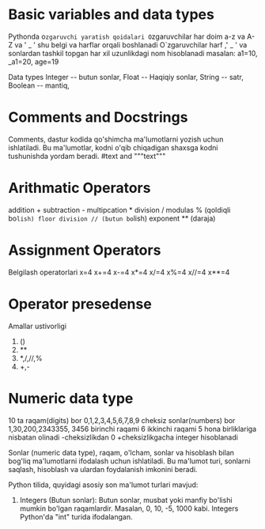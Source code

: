 # Basic variables and data types
Pythonda o`zgaruvchi yaratish qoidalari
O`zgaruvchilar har doim a-z va A-Z va ' _ ' shu belgi va harflar  orqali boshlanadi
O`zgaruvchilar harf ,' _ ' va sonlardan tashkil topgan har xil uzunlikdagi nom hisoblanadi
masalan: a1=10, _a1=20, age=19

Data types
Integer -- butun sonlar, 
Float -- Haqiqiy sonlar, 
String -- satr, 
Boolean -- mantiq, 
# Comments and Docstrings
Comments, dastur kodida qo'shimcha ma'lumotlarni yozish uchun ishlatiladi. Bu ma'lumotlar, kodni o'qib chiqadigan shaxsga kodni tushunishda yordam beradi. 
#text  and  """text"""



# Arithmatic Operators
addition +
subtraction -
multipcation *
division /
modulas % (qoldiqli bo`lish)
floor division // (butun bo`lish)
exponent **  (daraja)

# Assignment Operators
Belgilash operatorlari
x=4
x+=4
x-=4
x*=4
x/=4
x%=4
x//=4
x**=4


# Operator presedense

Amallar ustivorligi
1. ()
2. **
3. *,/,//,%
4. +,- 
    
# Numeric data type

10 ta raqam(digits) bor 0,1,2,3,4,5,6,7,8,9
cheksiz sonlar(numbers) bor 1,30,200,2343355,
3456 
birinchi raqami 6 
ikkinchi raqami 5
hona birliklariga nisbatan olinadi
-cheksizlikdan 0 +cheksizlikgacha integer hisoblanadi

Sonlar (numeric data type), raqam, o'lcham, sonlar va hisoblash bilan bog'liq ma'lumotlarni ifodalash uchun ishlatiladi. Bu ma'lumot turi, sonlarni saqlash, hisoblash va ulardan foydalanish imkonini beradi.

Python tilida, quyidagi asosiy son ma'lumot turlari mavjud:

1. Integers (Butun sonlar): Butun sonlar, musbat yoki manfiy bo'lishi mumkin bo'lgan raqamlardir. Masalan, 0, 10, -5, 1000 kabi. Integers Python'da "int" turida ifodalangan.
